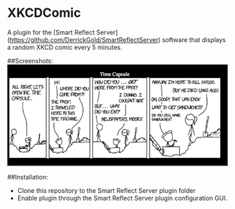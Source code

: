 # XKCDComic
A plugin for the [Smart Reflect Server] (https://github.com/DerrickGold/SmartReflectServer) software that
displays a random XKCD comic every 5 minutes.

##Screenshots:
![Plugin ScreenShot](https://raw.githubusercontent.com/DerrickGold/SmartReflectServer/master/ScreenShots/wiki/webpluginsample.png)

##Installation:
* Clone this repository to the Smart Reflect Server plugin folder
* Enable plugin through the Smart Reflect Server plugin configuration GUI.